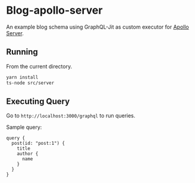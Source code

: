 # Blog-apollo-server

An example blog schema using GraphQL-Jit as custom executor for [Apollo Server](https://github.com/apollographql/apollo-server).

## Running

From the current directory.

```sh
yarn install
ts-node src/server
```

## Executing Query

Go to `http://localhost:3000/graphql` to run queries.

Sample query:
```
query {
  post(id: "post:1") {
    title
    author {
      name
    }
  }
}
```

